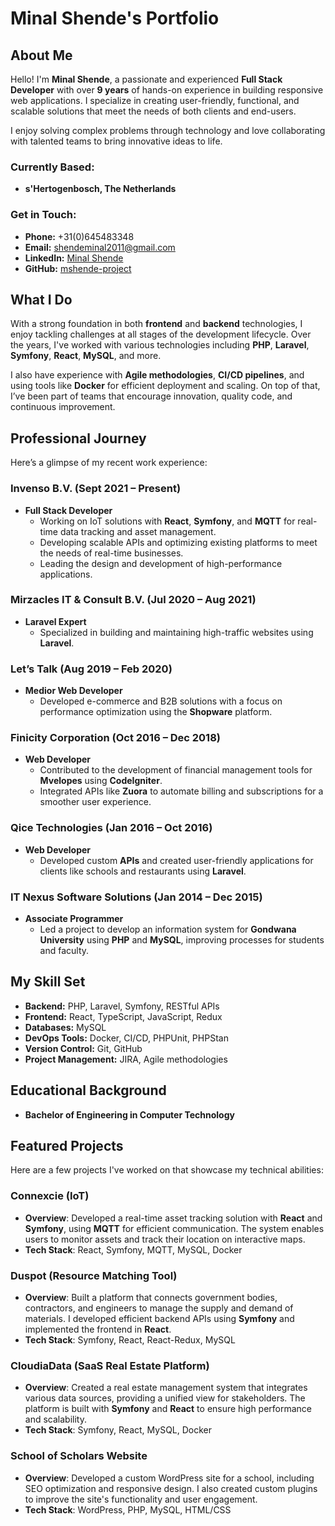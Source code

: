 # Minal Shende's Portfolio

## About Me

Hello! I'm **Minal Shende**, a passionate and experienced **Full Stack Developer** with over **9 years** of hands-on experience in building responsive web applications. I specialize in creating user-friendly, functional, and scalable solutions that meet the needs of both clients and end-users.

I enjoy solving complex problems through technology and love collaborating with talented teams to bring innovative ideas to life.

### Currently Based:
- **s'Hertogenbosch, The Netherlands**

### Get in Touch:
- **Phone:** +31(0)645483348
- **Email:** shendeminal2011@gmail.com
- **LinkedIn:** [Minal Shende](https://www.linkedin.com/in/minal-shende-a762ba138)
- **GitHub:** [mshende-project](https://github.com/mshende-project)

## What I Do

With a strong foundation in both **frontend** and **backend** technologies, I enjoy tackling challenges at all stages of the development lifecycle. Over the years, I've worked with various technologies including **PHP**, **Laravel**, **Symfony**, **React**, **MySQL**, and more.

I also have experience with **Agile methodologies**, **CI/CD pipelines**, and using tools like **Docker** for efficient deployment and scaling. On top of that, I’ve been part of teams that encourage innovation, quality code, and continuous improvement.

## Professional Journey

Here’s a glimpse of my recent work experience:

### Invenso B.V. (Sept 2021 – Present)
- **Full Stack Developer**
    - Working on IoT solutions with **React**, **Symfony**, and **MQTT** for real-time data tracking and asset management.
    - Developing scalable APIs and optimizing existing platforms to meet the needs of real-time businesses.
    - Leading the design and development of high-performance applications.

### Mirzacles IT & Consult B.V. (Jul 2020 – Aug 2021)
- **Laravel Expert**
    - Specialized in building and maintaining high-traffic websites using **Laravel**.

### Let’s Talk (Aug 2019 – Feb 2020)
- **Medior Web Developer**
    - Developed e-commerce and B2B solutions with a focus on performance optimization using the **Shopware** platform.

### Finicity Corporation (Oct 2016 – Dec 2018)
- **Web Developer**
    - Contributed to the development of financial management tools for **Mvelopes** using **CodeIgniter**.
    - Integrated APIs like **Zuora** to automate billing and subscriptions for a smoother user experience.

### Qice Technologies (Jan 2016 – Oct 2016)
- **Web Developer**
    - Developed custom **APIs** and created user-friendly applications for clients like schools and restaurants using **Laravel**.

### IT Nexus Software Solutions (Jan 2014 – Dec 2015)
- **Associate Programmer**
    - Led a project to develop an information system for **Gondwana University** using **PHP** and **MySQL**, improving processes for students and faculty.

## My Skill Set

- **Backend:** PHP, Laravel, Symfony, RESTful APIs
- **Frontend:** React, TypeScript, JavaScript, Redux
- **Databases:** MySQL
- **DevOps Tools:** Docker, CI/CD, PHPUnit, PHPStan
- **Version Control:** Git, GitHub
- **Project Management:** JIRA, Agile methodologies

## Educational Background

- **Bachelor of Engineering in Computer Technology**

## Featured Projects

Here are a few projects I've worked on that showcase my technical abilities:

### Connexcie (IoT)
- **Overview**: Developed a real-time asset tracking solution with **React** and **Symfony**, using **MQTT** for efficient communication. The system enables users to monitor assets and track their location on interactive maps.
- **Tech Stack**: React, Symfony, MQTT, MySQL, Docker

### Duspot (Resource Matching Tool)
- **Overview**: Built a platform that connects government bodies, contractors, and engineers to manage the supply and demand of materials. I developed efficient backend APIs using **Symfony** and implemented the frontend in **React**.
- **Tech Stack**: Symfony, React, React-Redux, MySQL

### CloudiaData (SaaS Real Estate Platform)
- **Overview**: Created a real estate management system that integrates various data sources, providing a unified view for stakeholders. The platform is built with **Symfony** and **React** to ensure high performance and scalability.
- **Tech Stack**: Symfony, React, MySQL, Docker

### School of Scholars Website
- **Overview**: Developed a custom WordPress site for a school, including SEO optimization and responsive design. I also created custom plugins to improve the site's functionality and user engagement.
- **Tech Stack**: WordPress, PHP, MySQL, HTML/CSS
